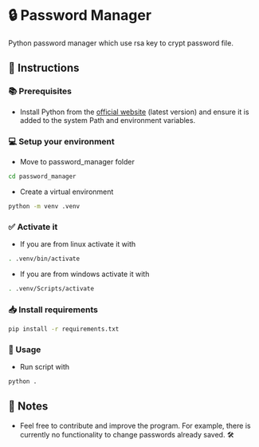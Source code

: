 # 🔒 Password Manager
Python password manager which use rsa key to crypt password file.

## 📝 Instructions

### 📚 Prerequisites
- Install Python from the [official website](https://www.python.org/) (latest version) and ensure it is added to the system Path and environment variables.

### 💻 Setup your environment
- Move to password_manager folder
```bash
cd password_manager
```
- Create a virtual environment
```bash
python -m venv .venv
```
### ✅ Activate it
- If you are from linux activate it with
```bash
. .venv/bin/activate
```
- If you are from windows activate it with
```bash
. .venv/Scripts/activate
```

### 📥 Install requirements
```bash
pip install -r requirements.txt
```

### 🚀 Usage
- Run script with
```bash
python .
```

## 📌 Notes
- Feel free to contribute and improve the program. For example, there is currently no functionality to change passwords already saved. 🛠️
